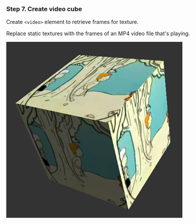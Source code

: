 ### Step 7. Create video cube

Create ```<video>``` element to retrieve frames for texture.

Replace static textures with the frames of an MP4 video file that's playing.

![Video cute](../data/2019.01.13-step07-video-cube.png)
